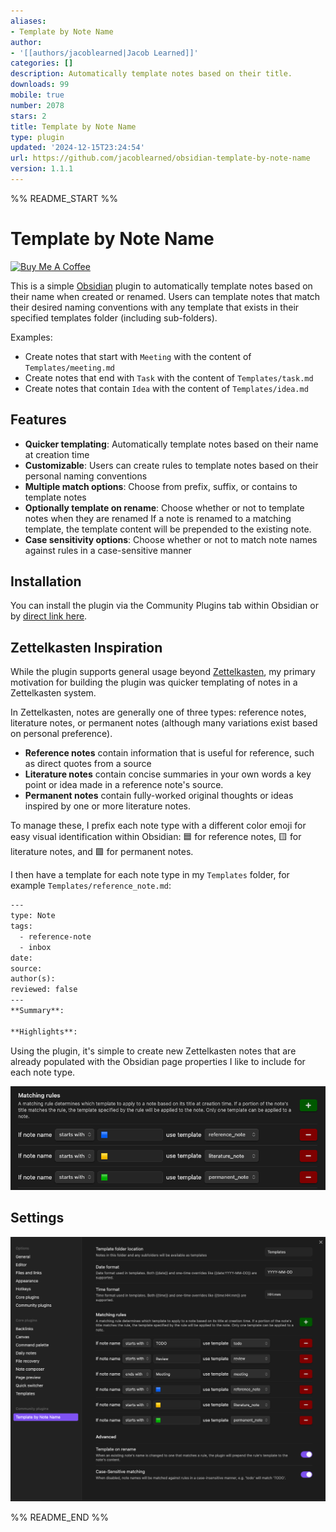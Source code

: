 ```yaml
---
aliases:
- Template by Note Name
author:
- '[[authors/jacoblearned|Jacob Learned]]'
categories: []
description: Automatically template notes based on their title.
downloads: 99
mobile: true
number: 2078
stars: 2
title: Template by Note Name
type: plugin
updated: '2024-12-15T23:24:54'
url: https://github.com/jacoblearned/obsidian-template-by-note-name
version: 1.1.1
---
```


%% README_START %%

# Template by Note Name

<a href="https://www.buymeacoffee.com/jacoblearned" target="_blank"><img src="https://cdn.buymeacoffee.com/buttons/v2/default-blue.png" alt="Buy Me A Coffee" style="height: 40px !important;width: 150px !important;" ></a>

This is a simple [Obsidian](https://obsidian.md/) plugin to automatically template notes
based on their name when created or renamed. Users can template notes that match
their desired naming conventions with any template that exists in their
specified templates folder (including sub-folders).

Examples:

- Create notes that start with `Meeting` with the content of `Templates/meeting.md`
- Create notes that end with `Task` with the content of `Templates/task.md`
- Create notes that contain `Idea` with the content of `Templates/idea.md`

## Features

- **Quicker templating**: Automatically template notes based on their name at creation time
- **Customizable**: Users can create rules to template notes based on their personal naming conventions
- **Multiple match options**: Choose from prefix, suffix, or contains to template notes
- **Optionally template on rename**: Choose whether or not to template notes when they are renamed
  If a note is renamed to a matching template, the template content will be prepended to the existing note.
- **Case sensitivity options**: Choose whether or not to match note names against rules in a case-sensitive manner

## Installation

You can install the plugin via the Community Plugins tab within Obsidian or by [direct link here](https://obsidian.md/plugins?id=template-by-note-name).

## Zettelkasten Inspiration

While the plugin supports general usage beyond [Zettelkasten](https://en.wikipedia.org/wiki/Zettelkasten),
my primary motivation for building the plugin was quicker templating of notes in a Zettelkasten system.

In Zettelkasten, notes are generally one of three types: reference notes, literature notes, or permanent notes
(although many variations exist based on personal preference).

- **Reference notes** contain information that is useful for reference, such as direct quotes from a source
- **Literature notes** contain concise summaries in your own words a key point or idea made in a reference note's source.
- **Permanent notes** contain fully-worked original thoughts or ideas inspired by one or more literature notes.

To manage these, I prefix each note type with a different color emoji for easy visual identification within Obsidian:
🟦 for reference notes, 🟨 for literature notes, and 🟩 for permanent notes.

I then have a template for each note type in my `Templates` folder, for example `Templates/reference_note.md`:

```txt
---
type: Note
tags:
  - reference-note
  - inbox
date:
source:
author(s):
reviewed: false
---
**Summary**:

**Highlights**:
```

Using the plugin, it's simple to create new Zettelkasten notes that are already populated
with the Obsidian page properties I like to include for each note type.

![alt text](https://raw.githubusercontent.com/jacoblearned/obsidian-template-by-note-name/HEAD/assets/Zettelkasten.png)

## Settings

![Plugin Settings](https://raw.githubusercontent.com/jacoblearned/obsidian-template-by-note-name/HEAD/assets/PluginSettingsScreenshot.png)


%% README_END %%